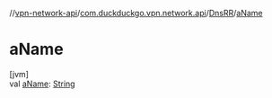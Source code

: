//[vpn-network-api](../../../index.md)/[com.duckduckgo.vpn.network.api](../index.md)/[DnsRR](index.md)/[aName](a-name.md)

# aName

[jvm]\
val [aName](a-name.md): [String](https://kotlinlang.org/api/latest/jvm/stdlib/kotlin/-string/index.html)
